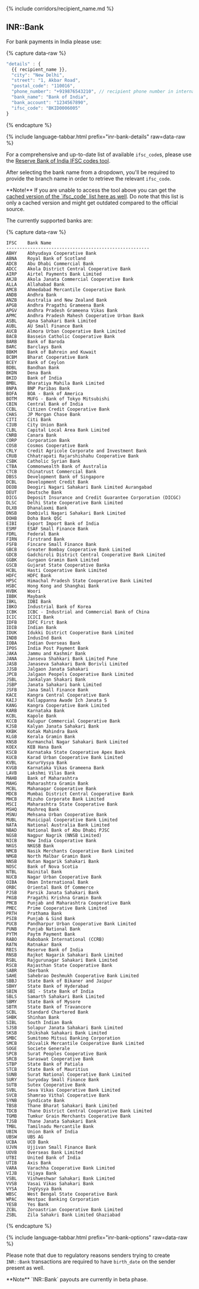 {% include corridors/recipient_name.md %}

## INR::Bank

For bank payments in India please use:

{% capture data-raw %}
```javascript
"details" : {
  {{ recipient_name }},
  "city": "New Delhi",
  "street": "1, Akbar Road",
  "postal_code": "110016",
  "phone_number": "+919876543210", // recipient phone number in international format
  "bank_name": "Bank of India",
  "bank_account": "1234567890",
  "ifsc_code": "BKID0006005"
}
```
{% endcapture %}

{% include language-tabbar.html prefix="inr-bank-details" raw=data-raw %}

For a comprehensive and up-to-date list of available `ifsc_code`s, please use the <a href="https://www.rbi.org.in/Scripts/IFSCMICRDetails.aspx" style="text-decoration:underline" target="_blank">Reserve Bank of India IFSC codes tool</a>.

After selecting the bank name from a dropdown, you'll be required to provide the branch name in order to retrieve the relevant `ifsc_code`.

<div class="alert alert-info" markdown="1">
**Note!** If you are unable to access the tool above you can get the <a href="{{ "/dl/inr_list_2023018.xlsx" | prepend: site.baseurl }}">cached version of the `ifsc_code` list here as well</a>. Do note that this list is only a cached version and might get outdated compared to the official source.
</div>

The currently supported banks are:

{% capture data-raw %}
```
IFSC    Bank Name
------------------------------------------------------
ABHY	Abhyudaya Cooperative Bank
ABNA	Royal Bank of Scotland
ADCB	Abu Dhabi Commercial Bank
ADCC	Akola District Central Cooperative Bank
AIRP	Airtel Payments Bank Limited
AKJB	Akola Janata Commercial Cooperative Bank
ALLA	Allahabad Bank
AMCB	Ahmedabad Mercantile Cooperative Bank
ANDB	Andhra Bank
ANZB	Australia and New Zealand Bank
APGB	Andhra Pragathi Grameena Bank
APGV	Andhra Pradesh Grameena Vikas Bank
APMC	Andhra Pradesh Mahesh Cooperative Urban Bank
ASBL	Apna Sahakari Bank Limited
AUBL	AU Small Finance Bank
AUCB	Almora Urban Cooperative Bank Limited
BACB	Bassein Catholic Cooperative Bank
BARB	Bank of Baroda
BARC	Barclays Bank
BBKM	Bank of Bahrein and Kuwait
BCBM	Bharat Cooperative Bank
BCEY	Bank of Ceylon
BDBL	Bandhan Bank
BKDN	Dena Bank
BKID	Bank of India
BMBL	Bharatiya Mahila Bank Limited
BNPA	BNP Paribas Bank
BOFA	BOA - Bank of America
BOTM	MUFG - Bank of Tokyo Mitsubishi
CBIN	Central Bank of India
CCBL	Citizen Credit Cooperative Bank
CHAS	JP Morgan Chase Bank
CITI	Citi Bank
CIUB	City Union Bank
CLBL	Capital Local Area Bank Limited
CNRB	Canara Bank
CORP	Corporation Bank
COSB	Cosmos Cooperative Bank
CRLY	Credit Agricole Corporate and Investment Bank
CRUB	Chhatrapati Rajarshishahu Cooperative Bank
CSBK	Catholic Syrian Bank
CTBA	Commonwealth Bank of Australia
CTCB	Chinatrust Commercial Bank
DBSS	Development Bank of Singapore
DCBL	Development Credit Bank
DEOB	Deogiri Nagari Sahakari Bank Limited Aurangabad
DEUT	Deutsche Bank
DICG	Deposit Insurance and Credit Guarantee Corporation (DICGC)
DLSC	Delhi State Cooperative Bank Limited
DLXB	Dhanalaxmi Bank
DNSB	Dombivli Nagari Sahakari Bank Limited
DOHB	Doha Bank QSC
EIBI	Export Import Bank of India
ESMF	ESAF Small Finance Bank
FDRL	Federal Bank
FIRN	Firstrand Bank
FSFB	Fincare Small Finance Bank
GBCB	Greater Bombay Cooperative Bank Limited
GDCB	Gadchiroli District Central Cooperative Bank Limited
GGBK	Gurgaon Gramin Bank Limited
GSCB	Gujarat State Cooperative Banka
HCBL	Hasti Cooperative Bank Limited
HDFC	HDFC Bank
HPSC	Himachal Pradesh State Cooperative Bank Limited
HSBC	Hong Kong and Shanghai Bank
HVBK	Woori
IBBK	Maybank
IBKL	IDBI Bank
IBKO	Industrial Bank of Korea
ICBK	ICBC - Industrial and Commercial Bank of China
ICIC	ICICI Bank
IDFB	IDFC First Bank
IDIB	Indian Bank
IDUK	Idukki District Cooperative Bank Limited
INDB	IndusInd Bank
IOBA	Indian Overseas Bank
IPOS	India Post Payment Bank
JAKA	Jammu and Kashmir Bank
JANA	Janseva Shahkari Bank Limited Pune
JASB	Janaseva Sahakari Bank Borivli Limited
JJSB	Jalgaon Janata Sahakari
JPCB	Jalgaon Peopels Cooperative Bank Limited
JSBL	Jankalyan Shakari Bank
JSBP	Janata Sahakari bank Limited
JSFB	Jana Small Finance Bank
KACE	Kangra Central Cooperative Bank
KAIJ	Kallappanna Awade Ich Janata S
KANG	Kangra Cooperative Bank Limited
KARB	Karnataka Bank
KCBL	Kapole Bank
KCCB	Kalupur Commercial Cooperative Bank
KJSB	Kalyan Janata Sahakari Bank
KKBK	Kotak Mahindra Bank
KLGB	Kerala Gramin Bank
KNSB	Kurmanchal Nagar Sahakari Bank Limited
KOEX	KEB Hana Bank
KSCB	Karnataka State Cooperative Apex Bank
KUCB	Karad Urban Cooperative Bank Limited
KVBL	KarurVysya Bank
KVGB	Karnataka Vikas Grameena Bank
LAVB	Lakshmi Vilas Bank
MAHB	Bank of Maharashtra
MAHG	Maharashtra Gramin Bank
MCBL	Mahanagar Cooperative Bank
MDCB	Mumbai District Central Cooperative Bank
MHCB	Mizuho Corporate Bank Limited
MSCI	Maharashtra State Cooperative Bank
MSHQ	Mashreq Bank
MSNU	Mehsana Urban Cooperative Bank
MUBL	Municipal Cooperative Bank Limited
NATA	National Australia Bank Limited
NBAD	National Bank of Abu Dhabi PJSC
NGSB	Nagpur Nagrik (NNSB Limited)
NICB	New India Cooperative Bank
NKGS	NKGSB Bank
NMCB	Nasik Merchants Cooperative Bank Limited
NMGB	North Malbar Gramin Bank
NNSB	Nutan Nagarik Sahakari Bank
NOSC	Bank of Nova Scotia
NTBL	Nainital Bank
NUCB	Nagar Urban Cooperative Bank
OIBA	Oman International Bank
ORBC	Oriental Bank Of Commerce
PJSB	Parsik Janata Sahakari Bank
PKGB	Pragathi Krishna Gramin Bank
PMCB	Punjab and Maharashtra Cooperative Bank
PMEC	Prime Cooperative Bank Limited
PRTH	Prathama Bank
PSIB	Punjab & Sind Bank
PUCB	Pandharpur Urban Cooperative Bank Limited
PUNB	Punjab National Bank
PYTM	Paytm Payment Bank
RABO	Rabobank International (CCRB)
RATN	Ratnakar Bank
RBIS	Reserve Bank of India
RNSB	Rajkot Nagarik Sahakari Bank Limited
RSBL	Rajgurunagar Sahakari Bank Limited
RSCB	Rajasthan State Cooperative Bank
SABR	Sberbank
SAHE	Sahebrao Deshmukh Cooperative Bank Limited
SBBJ	State Bank of Bikaner and Jaipur
SBHY	State Bank of Hyderabad
SBIN	SBI - State Bank of India
SBLS	Samarth Sahakari Bank Limited
SBMY	State Bank of Mysore
SBTR	State Bank of Travancore
SCBL	Standard Chartered Bank
SHBK	Shinhan Bank
SIBL	South Indian Bank
SJSB	Solapur Janata Sahakari Bank Limited
SKSB	Shikshak Sahakari Bank Limited
SMBC	Sumitomo Mitsui Banking Corporation
SMCB	Shivalik Mercantile Cooperative Bank Limited
SOGE	Societe Generale
SPCB	Surat Peoples Cooperative Bank
SRCB	Saraswat Cooperative Bank
STBP	State Bank of Patiala
STCB	State Bank of Mauritius
SUNB	Surat National Cooperative Bank Limited
SURY	Suryoday Small Finance Bank
SUTB	Sutex Cooperative Bank
SVBL	Seva Vikas Cooperative Bank Limited
SVCB	Shamrao Vithal Cooperative Bank
SYNB	Syndicate Bank
TBSB	Thane Bharat Sahakari Bank Limited
TDCB	Thane District Central Cooperative Bank Limited
TGMB	Tumkur Grain Merchants Cooperative Bank
TJSB	Thane Janata Sahakari Bank
TMBL	Tamilnadu Mercantile Bank
UBIN	Union Bank of India
UBSW	UBS AG
UCBA	UCO Bank
UJVN	Ujjivan Small Finance Bank
UOVB	Overseas Bank Limited
UTBI	United Bank of India
UTIB	Axis Bank
VARA	Varachha Cooperative Bank Limited
VIJB	Vijaya Bank
VSBL	Vishweshwar Sahakari Bank Limited
VVSB	Vasai Vikas Sahakari Bank
VYSA	IngVysya Bank
WBSC	West Bengal State Cooperative Bank
WPAC	Westpac Banking Corporation
YESB	Yes Bank
ZCBL	Zoroastrian Cooperative Bank Limited
ZSBL	Zila Sahakri Bank Limited Ghaziabad
```
{% endcapture %}

{% include language-tabbar.html prefix="inr-bank-options" raw=data-raw %}

Please note that due to regulatory reasons senders trying to create `INR::Bank` transactions are required to have `birth_date` on the sender present as well.

<div class="alert alert-info" markdown="1">
**Note** `INR::Bank` payouts are currently in beta phase.
</div>
